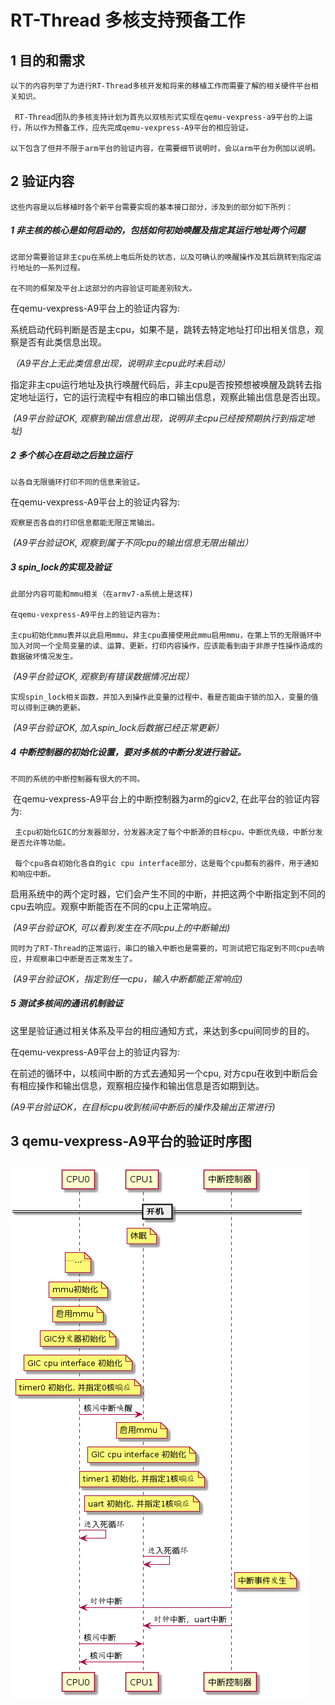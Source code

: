 # RT-Thread 多核支持预备工作

## 1 目的和需求

    以下的内容列举了为进行RT-Thread多核开发和将来的移植工作而需要了解的相关硬件平台相关知识。

     RT-Thread团队的多核支持计划为首先以双核形式实现在qemu-vexpress-a9平台的上运行，所以作为预备工作，应先完成qemu-vexpress-A9平台的相应验证。

    以下包含了但并不限于arm平台的验证内容，在需要细节说明时，会以arm平台为例加以说明。

## 2  验证内容

    这些内容是以后移植时各个新平台需要实现的基本接口部分，涉及到的部分如下所列：

##### 1  非主核的核心是如何启动的，包括如何初始唤醒及指定其运行地址两个问题

    这部分需要验证非主cpu在系统上电后所处的状态，以及可确认的唤醒操作及其后跳转到指定运行地址的一系列过程。

    在不同的框架及平台上这部分的内容验证可能差别较大。

   在qemu-vexpress-A9平台上的验证内容为: 

   系统启动代码判断是否是主cpu，如果不是，跳转去特定地址打印出相关信息，观察是否有此类信息出现。

   *（A9平台上无此类信息出现，说明非主cpu此时未启动）*

   指定非主cpu运行地址及执行唤醒代码后，非主cpu是否按预想被唤醒及跳转去指定地址运行，它的运行流程中有相应的串口输出信息，观察此输出信息是否出现。

​      *(A9平台验证OK, 观察到输出信息出现，说明非主cpu已经按预期执行到指定地址)*    

##### 2  多个核心在启动之后独立运行

    以各自无限循环打印不同的信息来验证。

   在qemu-vexpress-A9平台上的验证内容为: 

    观察是否各自的打印信息都能无限正常输出。

​    *(A9平台验证OK, 观察到属于不同cpu的输出信息无限出输出）*

##### 3   spin_lock的实现及验证

    此部分内容可能和mmu相关（在armv7-a系统上是这样)  

    在qemu-vexpress-A9平台上的验证内容为: 

    主cpu初始化mmu表并以此启用mmu，非主cpu直接使用此mmu启用mmu，在第上节的无限循环中加入对同一个全局变量的读、运算、更新，打印内容操作，应该能看到由于非原子性操作造成的数据破坏情况发生。

​     *(A9平台验证OK, 观察到有错误数据情况出现）*

    实现spin_lock相关函数，并加入到操作此变量的过程中，看是否能由于锁的加入，变量的值可以得到正确的更新。

​     *(A9平台验证OK, 加入spin_lock后数据已经正常更新）*

##### 4   中断控制器的初始化设置，要对多核的中断分发进行验证。

    不同的系统的中断控制器有很大的不同。

​     在qemu-vexpress-A9平台上的中断控制器为arm的gicv2, 在此平台的验证内容为: 

     主cpu初始化GIC的分发器部分，分发器决定了每个中断源的目标cpu，中断优先级，中断分发是否允许等功能。

     每个cpu各自初始化各自的gic cpu interface部分，这是每个cpu都有的器件，用于通知和响应中断。

​     启用系统中的两个定时器，它们会产生不同的中断，并把这两个中断指定到不同的cpu去响应。观察中断能否在不同的cpu上正常响应。

​     *(A9平台验证OK, 可以看到发生在不同cpu上的中断输出)*

    同时为了RT-Thread的正常运行，串口的输入中断也是需要的，可测试把它指定到不同cpu去响应，并观察串口中断是否正常发生了。

​    *(A9平台验证OK，指定到任一cpu，输入中断都能正常响应)*

##### 5 测试多核间的通讯机制验证

   这里是验证通过相关体系及平台的相应通知方式，来达到多cpu间同步的目的。

  在qemu-vexpress-A9平台上的验证内容为:   

   在前述的循环中，以核间中断的方式去通知另一个cpu, 对方cpu在收到中断后会有相应操作和输出信息，观察相应操作和输出信息是否如期到达。

*(A9平台验证OK，在目标cpu收到核间中断后的操作及输出正常进行)*

## 3 qemu-vexpress-A9平台的验证时序图

## ![](smp_tst/smp_tst.png)